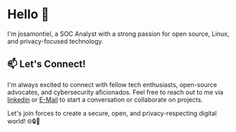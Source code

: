 # Hello 👋

I'm josamontiel, a SOC Analyst with a strong passion for open source, Linux, and privacy-focused technology.

## 📫 Let's Connect!

I'm always excited to connect with fellow tech enthusiasts, open-source advocates, and cybersecurity aficionados. Feel free to reach out to me via [linkedin](https://www.linkedin.com/in/josamontiel/) or [E-Mail](mailto:josamontiel@proton.me) to start a conversation or collaborate on projects.

Let's join forces to create a secure, open, and privacy-respecting digital world! 🌐🔒🐧


